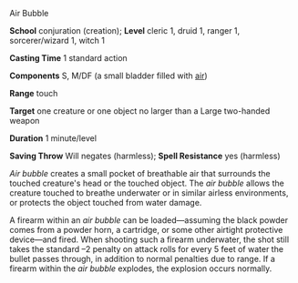 Air Bubble

**School** conjuration (creation); **Level** cleric 1, druid 1, ranger 1, sorcerer/wizard 1, witch 1

**Casting Time** 1 standard action

**Components** S, M/DF (a small bladder filled with [air](monsters/creatureTypes#_air-subtype))

**Range** touch

**Target** one creature or one object no larger than a Large two-handed weapon

**Duration** 1 minute/level

**Saving Throw** Will negates (harmless); **Spell Resistance** yes (harmless)

_Air bubble_ creates a small pocket of breathable air that surrounds the touched creature's head or the touched object. The _air bubble_ allows the creature touched to breathe underwater or in similar airless environments, or protects the object touched from water damage.

A firearm within an _air bubble_ can be loaded—assuming the black powder comes from a powder horn, a cartridge, or some other airtight protective device—and fired. When shooting such a firearm underwater, the shot still takes the standard –2 penalty on attack rolls for every 5 feet of water the bullet passes through, in addition to normal penalties due to range. If a firearm within the _air bubble_ explodes, the explosion occurs normally.

